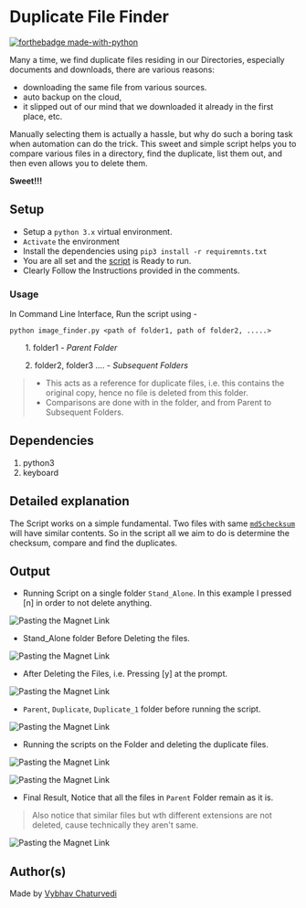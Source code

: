 # Duplicate File Finder

[![forthebadge made-with-python](http://ForTheBadge.com/images/badges/made-with-python.svg)](https://www.python.org/)

Many a time, we find duplicate files residing in our Directories, especially documents and downloads, there are various
reasons:

- downloading the same file from various sources.
- auto backup on the cloud,
- it slipped out of our mind that we downloaded it already in the first place, etc.

Manually selecting them is actually a hassle, but why do such a boring task when
automation can do the trick. This sweet and simple script helps you to compare various files in a
directory, find the duplicate, list them out, and then even allows you to delete them.

**Sweet!!!**

## Setup

- Setup a `python 3.x` virtual environment.
- `Activate` the environment
- Install the dependencies using `pip3 install -r requiremnts.txt`
- You are all set and the [script](file_finder.py) is Ready to run.
- Clearly Follow the Instructions provided in the comments.

### Usage

In Command Line Interface, Run the script using -

`python image_finder.py <path of folder1, path of folder2, .....>`

&nbsp;&nbsp;&nbsp;&nbsp;&nbsp;&nbsp; 1. folder1 - _Parent Folder_

&nbsp;&nbsp;&nbsp;&nbsp;&nbsp;&nbsp; 2. folder2, folder3 .... - _Subsequent Folders_

> - This acts as a reference for duplicate files, i.e. this contains the original copy, hence no file is deleted from this folder.
> - Comparisons are done with in the folder, and from Parent to Subsequent Folders.

## Dependencies

1.  python3
2.  keyboard

## Detailed explanation

The Script works on a simple fundamental. Two files with same [`md5checksum`](https://en.wikipedia.org/wiki/MD5) will
have similar contents. So in the script all we aim to do is determine the checksum, compare and find the duplicates.

## Output

- Running Script on a single folder `Stand_Alone`. In this example I pressed [n] in order to not delete anything.

![Pasting the Magnet Link](https://i.imgur.com/pcABYx4.png)

- Stand_Alone folder Before Deleting the files.

![Pasting the Magnet Link](https://i.imgur.com/PqwxrPQ.png)

- After Deleting the Files, i.e. Pressing [y] at the prompt.

![Pasting the Magnet Link](https://i.imgur.com/34fR6w3.png)

- `Parent`, `Duplicate`, `Duplicate_1` folder before running the script.

![Pasting the Magnet Link](https://i.imgur.com/XcJ0we3.png)

- Running the scripts on the Folder and deleting the duplicate files.

![Pasting the Magnet Link](https://i.imgur.com/ZaEcroF.png)

![Pasting the Magnet Link](https://i.imgur.com/tfo2day.png)

- Final Result, Notice that all the files in `Parent` Folder remain as it is.

> Also notice that similar files but wth different extensions are not deleted, cause technically they aren't same.

![Pasting the Magnet Link](https://i.imgur.com/d8VXy5m.png)

## Author(s)

Made by [Vybhav Chaturvedi](https://www.linkedin.com/in/vybhav-chaturvedi-0ba82614a/)
